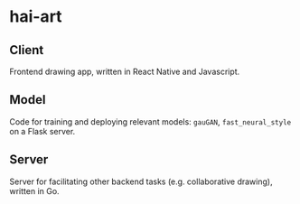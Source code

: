 # hai-art

## Client
Frontend drawing app, written in React Native and Javascript. 

## Model
Code for training and deploying relevant models: `gauGAN`, `fast_neural_style` on a Flask server.

## Server
Server for facilitating other backend tasks (e.g. collaborative drawing), written in Go.
